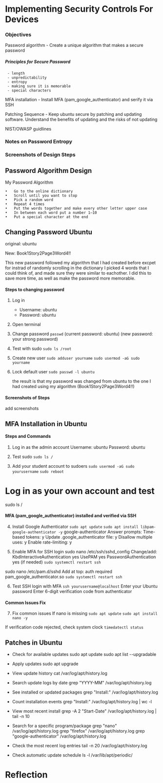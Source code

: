 # Implementing Security Controls For Devices

### Objectives

Password algorithm - Create a unique algorithm that makes a secure password

  ##### Principles for Secure Password

     - length
     - unpredictability
     - entropy
     - making sure it is memorable
     - special characters
     
MFA installation - Install MFA (pam_google_authenticator) and serify it via SSH

Patching Sequence - Keep ubuntu secure by patching and updating software. Understand the benefits of updating and the risks of not updating

NIST/OWASP guidlines

### Notes on Password Entropy

### Screenshots of Design Steps

## Password Algorithm Design

My Password Algorithm

	•	Go to the online dictionary
	•	Scroll until you want to stop
	•	Pick a random word
	•	Repeat 4 times
	•	Put the words together and make every other letter upper case
	•	In between each word put a number 1–10
	•	Put a special character at the end

## Changing Password Ubuntu

original: ubuntu

New: Book1Story2Page3Word4!!

This new password followed my algorithm that I had created before excpet for instrad of randomly scrolling in the dictionary I picked 4 words that I could think of, and made sure they were similar to eachother. I did this to save more time, as well as make the password more memorable.

   #### Steps to changing password

   1. Log in
      - Username: ubuntu
      - Password: ubuntu

   2. Open terminal

   3. Change password
      ```passwd```
      (current password: ubuntu)
      (new password: your strong password)

   4. Test with sudo
      ```sudo ls /root```

   5. Create new user
      ```sudo adduser yourname```
      ```sudo usermod -aG sudo yourname```

   6. Lock default user
      ```sudo passwd -l ubuntu```

      the result is that my password was changed from ubuntu to the one I had created using my algorithm (Book1Story2Page3Word4!!)

   #### Screenshots of Steps

   add screenshots

## MFA Installation in Ubuntu

#### Steps and Commands

1. Log in as the admin account
    Username: ubuntu
    Password: ubuntu

2. Test sudo
```sudo ls /```

3. Add your student account to sudoers
```sudo usermod -aG sudo yourusername```
```sudo reboot```

# Log in as your own account and test
sudo ls /

#### MFA (pam_google_authenticator) installed and verified via SSH

4. Install Google Authenticator
```sudo apt update```
```sudo apt install libpam-google-authenticator -y```
google-authenticator
 Answer prompts:
 Time-based tokens: y
 Update .google_authenticator file: y
 Disallow multiple uses: y
 Enable rate-limiting: y

5. Enable MFA for SSH login
sudo nano /etc/ssh/sshd_config
 Change/add:
 KbdInteractiveAuthentication yes
 UsePAM yes
 PasswordAuthentication yes  (if needed)
 ```sudo systemctl restart ssh```

sudo nano /etc/pam.d/sshd
 Add at top:
 auth required pam_google_authenticator.so
```sudo systemctl restart ssh```

6. Test SSH login with MFA
```ssh yourusername@localhost```
 Enter your Ubuntu password
 Enter 6-digit verification code from authenticator

#### Common Issues Fix

7. Fix common issues
 If nano is missing
```sudo apt update```
```sudo apt install nano -y```

 If verification code rejected, check system clock
```timedatectl status```

## Patches in Ubuntu

- Check for available updates
sudo apt update
sudo apt list --upgradable

- Apply updates
sudo apt upgrade

- View update history
cat /var/log/apt/history.log

- Search update logs by date
grep "YYYY-MM" /var/log/apt/history.log

- See installed or updated packages
grep "Install:" /var/log/apt/history.log

- Count installation events
grep "Install:" /var/log/apt/history.log | wc -l

- View most recent install
grep -A 2 "Start-Date" /var/log/apt/history.log | tail -n 10

- Search for a specific program/package
grep "nano" /var/log/apt/history.log
grep "firefox" /var/log/apt/history.log
grep "google-authenticator" /var/log/apt/history.log

- Check the most recent log entries
tail -n 20 /var/log/apt/history.log

- Check automatic update schedule
ls -l /var/lib/apt/periodic/


# Reflection
